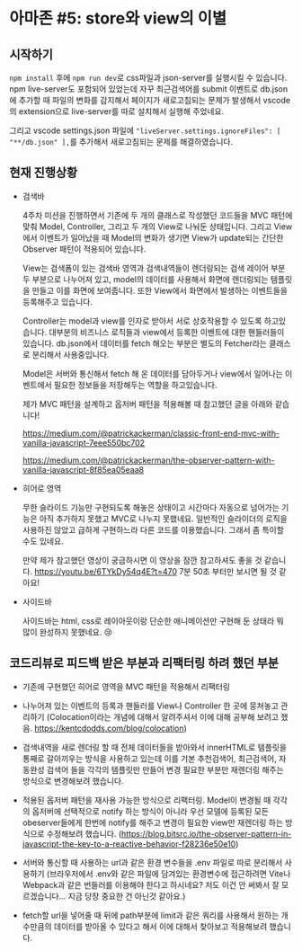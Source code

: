 # 아마존 #5: store와 view의 이별

## 시작하기

`npm install` 후에 `npm run dev`로 css파일과 json-server를 실행시킬 수 있습니다. npm live-server도 포함되어 있었는데 자꾸 최근검색어를 submit 이벤트로 db.json에 추가할 때 파일의 변화를 감지해서 페이지가 새로고침되는 문제가 발생해서 vscode의 extension으로 live-server를 따로 설치해서 실행해 주었네요.

그리고 vscode settings.json 파일에 `"liveServer.settings.ignoreFiles": [ "**/db.json" ],`를 추가해서 새로고침되는 문제를 해결하였습니다.
## 현재 진행상황

- 검색바

    4주차 미션을 진행하면서 기존에 두 개의 클래스로 작성했던 코드들을 MVC 패턴에 맞춰 Model, Controller, 그리고 두 개의 View로 나눠둔 상태입니다. 그리고 View에서 이벤트가 일어났을 때 Model의 변화가 생기면 View가 update되는 간단한 Observer 패턴이 적용되어 있습니다.
    
    View는 검색폼이 있는 검색바 영역과 검색내역들이 렌더링되는 검색 레이어 부분 두 부분으로 나누어져 있고, model의 데이터를 사용해서 화면에 렌더링되는 템플릿을 만들고 이를 화면에 보여줍니다. 또한 View에서 화면에서 발생하는 이벤트들을 등록해주고 있습니다.

    Controller는 model과 view를 인자로 받아서 서로 상호작용할 수 있도록 하고있습니다. 대부분의 비즈니스 로직들과 view에서 등록한 이벤트에 대한 핸들러들이 있습니다. db.json에서 데이터를 fetch 해오는 부분은 별도의 Fetcher라는 클래스로 분리해서 사용중입니다.

    Model은 서버와 통신해서 fetch 해 온 데이터를 담아두거나 view에서 일어나는 이벤트에서 필요한 정보들을 저장해두는 역할을 하고있습니다.

    제가 MVC 패턴을 설계하고 옵저버 패턴을 적용해볼 때 참고했던 글을 아래와 같습니다!

    https://medium.com/@patrickackerman/classic-front-end-mvc-with-vanilla-javascript-7eee550bc702

    https://medium.com/@patrickackerman/the-observer-pattern-with-vanilla-javascript-8f85ea05eaa8

    
- 히어로 영역

    무한 슬라이드 기능만 구현되도록 해놓은 상태이고 시간마다 자동으로 넘어가는 기능은 아직 추가하지 못했고 MVC로 나누지 못했네요. 일반적인 슬라이더의 로직을 사용하진 않았고 급하게 구현하느라 다른 코드를 이용했습니다. 그래서 좀 특이할 수도 있네요.

    만약 제가 참고했던 영상이 궁금하시면 이 영상을 잠깐 참고하셔도 좋을 것 같습니다. https://youtu.be/6TYkDy54q4E?t=470 7분 50초 부터만 보시면 될 것 같아요!

- 사이드바

    사이드바는 html, css로 레이아웃이랑 단순한 애니메이션만 구현해 둔 상태라 뭐 많이 완성하지 못했네요. 😢

## 코드리뷰로 피드백 받은 부분과 리팩터링 하려 했던 부분

- 기존에 구현했던 히어로 영역을 MVC 패턴을 적용해서 리팩터링

- 나누어져 있는 이벤트의 등록과 핸들러를 View나 Controller 한 곳에 뭉쳐놓고 관리하기 (Colocation이라는 개념에 대해서 알려주셔서 이에 대해 공부해 보려고 했음. https://kentcdodds.com/blog/colocation)

- 검색내역을 새로 렌더링 할 때 전체 데이터들을 받아와서 innerHTML로 템플릿을 통째로 갈아끼우는 방식을 사용하고 있는데 이를 기본 추천검색어, 최근검색어, 자동완성 검색어 들을 각각의 템플릿만 만들어 변경 필요한 부분만 재렌더링 해주는 방식으로 변경해보려 했습니다.

- 적용된 옵저버 패턴을 재사용 가능한 방식으로 리팩터링. Model이 변경될 때 각각의 옵저버에 선택적으로 notify 하는 방식이 아니라 우선 모델에 등록된 모든 obeserver들에게 한번에 notify를 해주고 변경이 필요한 view만 재렌더링 하는 방식으로 수정해보려 했습니다. (https://blog.bitsrc.io/the-observer-pattern-in-javascript-the-key-to-a-reactive-behavior-f28236e50e10)

- 서버와 통신할 때 사용하는 url과 같은 환경 변수들을 .env 파일로 따로 분리해서 사용하기 (브라우저에서 .env와 같은 파일에 담겨있는 환경변수에 접근하려면 Vite나 Webpack과 같은 번들러를 이용해야 한다고 하시네요? 저도 이건 안 써봐서 잘 모르겠습니다... 지금 당장 중요한 건 아닌것 같아요.)

- fetch할 url을 넣어줄 때 뒤에 path부분에 limit과 같은 쿼리를 사용해서 원하는 개수만큼의 데이터를 받아올 수 있다고 해서 이에 대해서 찾아보고 적용해보려 했습니다.